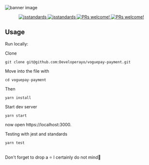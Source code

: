 <img src="https://og-image.now.sh/**VoguePay%20Payment**%20built%20with%20React%20hosted%20on%20**Now%20Server**.png?theme=light&md=1&fontSize=100px&images=https%3A%2F%2Fassets.zeit.co%2Fimage%2Fupload%2Ffront%2Fassets%2Fdesign%2Fzeit-black-triangle.svg&images=https%3A%2F%2Fpbs.twimg.com%2Fprofile_images%2F1216702209200676864%2FkAxjc1YN.png&images=https%3A%2F%2Fcdn4.iconfinder.com%2Fdata%2Ficons%2Flogos-3%2F600%2FReact.js_logo-512.png&widths=300&widths=300&widths=300&heights=300&heights=300&heights=300&widths=300&widths=300&widths=350&heights=300&heights=300&heights=300" alt="banner image">
<p align="center">
  
<a href="https://github.com/standard/standard">
    <img src="https://cdn.rawgit.com/standard/standard/master/badge.svg" alt="jsstandards" />
  </a>
  <a href="https://github.com/prettier/prettier">
    <img src="https://img.shields.io/badge/code_style-prettier-ff69b4.svg?style=flat-square" alt="jsstandards" />
  </a>
   <a href="">
    <img src="https://img.shields.io/badge/Build-Passing-brightgreen.svg" alt="PRs welcome!" />
  </a>                              
  <a href="">
    <img src="https://img.shields.io/badge/PRs-welcome-brightgreen.svg" alt="PRs welcome!" />
  </a>
</p>

## Usage

Run locally:

Clone
```
git clone git@github.com:Developerayo/voguepay-payment.git
```

Move into the file with
```
cd voguepay-payment
```

Then
```
yarn install
```
Start dev server

```
yarn start
```
now open https://localhost:3000.

Testing with jest and standards

```
yarn test
```

<br/>
Don't forget to drop a ⭐️ I certainly do not mind🙂
